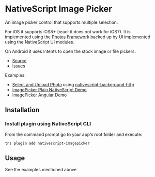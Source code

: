 # NativeScript Image Picker
An image picker control that supports multiple selection.

For iOS it supports iOS8+ (read: it does not work for iOS7). It is implemented using the [Photos Framework](https://developer.apple.com/library/prerelease/ios//documentation/Photos/Reference/Photos_Framework/index.html) backed up by UI implemented using the NativeScript UI modules.

On Android it uses Intents to open the stock image or file pickers. 

 - [Source](https://github.com/NativeScript/nativescript-imagepicker/src)
 - [Issues](https://github.com/NativeScript/nativescript-imagepicker/issues)

Examples:
 - [Select and Upload Photo](https://github.com/NativeScript/sample-ImageUpload) using [nativescript-background-http](https://github.com/NativeScript/nativescript-background-http)
 - [ImagePicker Plain NativeScript Demo](https://github.com/NativeScript/nativescript-imagepicker/tree/master/demo/app)
 - [ImagePicker Angular Demo](https://github.com/NativeScript/nativescript-imagepicker/tree/master/demo/app)

## Installation

### Install plugin using NativeScript CLI
From the command prompt go to your app's root folder and execute:
```
tns plugin add nativescript-imagepicker
```

## Usage

See the examples mentioned above